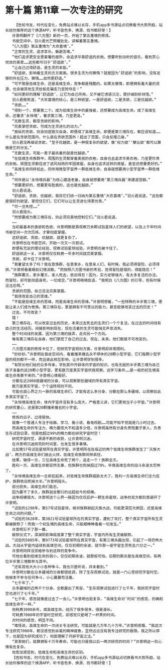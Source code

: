 # 第十篇 第11章 一次专注的研究
        【告知书友，时代在变化，免费站点难以长存，手机app多书源站点切换看书大势所趋，站长给你推荐的这个换源APP，听书音色多、换源、找书都好使！】
       许景明翻开了《八方图》新的一页，开始了第五重境的修炼。
       书册空间中，羽火君光芒照耀处处，讲解着第五重境。
       “《八方图》第五重境为‘大欢喜境’。”
       “正常的生灵，追求享乐，躲避苦难。”
       “他们追求更安全更豪奢的居所，会追求华美舒适的衣袍，想要听到动听的音乐，看到赏心悦目的美景……这些都可归于‘舒适欲’。”
       “让自己过得舒适，是生灵的本能。”
       “舒适欲，影响着生灵的方方面面。很多生灵为何懒惰？就是因为‘舒适欲’的影响，没有足够的外在压力，懒惰……自然更舒适。”
       “可不管是低维生命，还是高维生命，竞争都是残酷的。如果太懒惰，即便拥有着大量的资源，也会被其他生灵给偷走骗走乃至抢夺走！”
       “如何更好的理解‘舒适欲’，让它为自己所用，又不被它诱惑沉沦，需仔细剖析领悟。”
       羽火君微笑道，“大欢喜境的核心，是三种欲望。一是舒适欲，二是贪欲，三是优越欲。”
       “贪欲……”
       “得到一个，想要第二个。成为低维生命中的最强者，还想要成为高维生命。成了高维生命，还奢求‘永恒境’，奢求第三境，乃至更高。”
       “无数生灵，都受贪欲的影响。”
       “完美掌控贪欲，可成为生灵进化的动力。”
       “放纵的贪欲，则会彻底毁灭自身。即便成了高维生命，即便是第三境存在，都应该知道……什么是在贪欲范围内，什么是在贪欲范围外！超出了范围，只会反噬己身。”
       羽火君没再细说贪欲，“至于优越欲，是一种很复杂的欲望，像‘权力欲’‘攀比欲’都可以算做是它的分支。”
       “无数生灵，可能一辈子最执着的就是优越欲。”
       “在低维生命族群中，周围的生灵都穿着美丽的衣袍，自身也去追求华美衣袍，乃至更珍贵的衣袍。周围生灵都住进了遮风挡雨的牢固房屋。自身也追求这样的房屋，甚至还想要更好的。”
       “高维生命同样如此，同伴用微型宇宙养一群低维生命，自身就想要用小型宇宙养一群低维生命。”
       “同伴是以‘永恒境兵器’为核心建造老巢，自身就想要用‘第三境兵器’来建造宫殿。”
       “想要更好的，想要更有脸面的，这也是优越欲。”
       羽火君说道。
       “舒适欲、贪欲、优越欲，我将它们统一归纳为第五重境‘大欢喜境’。”羽火君说道，“这些都是很好的欲望，掌控住它们，它们可以让生灵进化得更优秀。”
       “可一旦失控……”
       羽火君摇头。
       “而想要成为第三境存在，则必须完美地控制它们。”羽火君说道。
       ……
       当初最基本的食欲和色欲，许景明都是靠观察万余颗试验星球人们的欲望，以及上千年时间书册空间一次次历练，才算彻底掌握。
       这舒适欲、贪欲、优越欲，就更复杂了。
       许景明也在书册空间，开始一次又一次尝试。
       即便有充足的理论经验、观察试验星球经验，许景明也被卡住了。
       舒适欲这一关，许景明仅仅耗费一年多时间就完美掌握。
       贪欲，却卡住了许景明。
       “我奢望太多了吗？我在意族群，在意家乡，在意亲人们，有时候，我必须得冒险，必须得拼。”许景明看着眼前幻境消散，“而按照八方图书册的考验，觉得冒险是错的，得能隐忍！”
       “族群覆灭，家乡覆灭，亲人死去，依旧得忍！因为，实力足够强大，有太多复活的办法。而冒险，却可能彻底身死，一切成空。”许景明喃喃低语，“我明白《八方图》的引导，但有时候没法忍啊。”
       贪欲的范围，自己没法完美掌握。
       “我得改变自己的思维。”
       “不能是低维生命的思维，而是高维生命的思维。”许景明想着，“一些特殊的半步第三境，便能让亲人们成为卷族。第三境存在，更是拥有不可思议的能力，甚至能够改变过去的历史！”
       过去，不可改变？
       错！
       第三境存在，可以改变过去的历史，本来过去死去的生灵们一个个复活，在过去的时间线有自己的生活经历。间接影响到现在，现在活着的生灵可能悄无声息消失。
       整个时间线的发展，因为第三境的拨弄，走向另一个方向。
       唯有第三境存在自身，他们掌控了自己的过去、现在、未来。他们都是不可改变的。
       ……
       八方图方面的修炼卡住了，但研究宇宙规则方面，许景明却非常顺利。
       “妙妙妙。”许景明在兽皮空间内，看着撞来撞去永不停休的20颗小型宇宙，它们每颗小型宇宙的规则都不一样，而且彼此相互影响，让许景明学到很多。
       “有院长他们给的众多传承，学到其中开辟体内宇宙的知识。也有无敌的半步第三境为自己孩子准备的这20颗小型宇宙，更有数万座真实宇宙供我观察。这学习条件……是一般的初生境高维生命羡慕不来的。”许景明心情极好。
       分散在近2000座疆域的分身，可以观察那些疆域的所有真实宇宙。
       数万座真实宇宙，个个运转规则不同。
       可能也就心界之力一脉的高维生命们，才能有这么多分身，分散在那么多疆域，以观察如此多真实宇宙了。
       “永恒境高维生命，体内宇宙并没有多么庞大，严格意义讲，它们更相当于小宇宙。”许景明的研究重心，还是那20颗撞来撞去的小宇宙。
       ……
       修炼的日子，过得很快。
       就像一个普通人专注于绘画、学习、看小说、看电视剧……可能不知不觉就是几小时过去。
       而高维生命的专注力、精力要庞大不知道多少倍，许景明虽然有分身负责陪妻子家人，负责生存试验记录，但是他超过99%的精力都在研究宇宙时空！
       研究宇宙时空，源源不断的收获，让许景明沉迷。
       在许景明沉迷研究的时间里，也发生很多事情。
       比如第57号试验星球所在真实宇宙，许景明所在处临近的两个低维生命族群发生了‘灭族大战’，两方的高维生命们彼此火拼，低维生命族群同样疯狂。
       结果，输得一方，三位高维生命死了两个，逃走一个！族群全灭。
       胜利一方，高维生命都安然无事，但族群也死掉超过70%，毕竟高维生命的战斗余波太恐怖了。
       “永恒境高维生命一旦疯狂起来，对低维生命族群威胁太大了。胜利一方高维生命们全力庇护，族群依旧死掉大半。”许景明摇头。
       部分损失，高维生命们能忍。
       因为要不了多久，族群就会繁衍的远超如今的规模。
       战争规模很大，许景明这个心界一脉因为仅仅庇护一颗生命星球，战争的双方都刻意避开了许景明。
       “试验的1298年，第57号试验星球，相邻族群掀起灭族大战，可能更深层次原因，还是高维生命之间的问题。”
       “试验的3620年，第3021号试验星球所在的真实宇宙，遭到了攻打，整个真实宇宙所有生灵都被献祭了！而我一个初生境的高维生命，只能眼睁睁看着一切发生。”
       许景明忘不了那一幕。
       献祭仪式下，深渊阴影降临笼罩了整个真实宇宙，宇宙内所有生灵被献祭。
       “试验的5085年，第9773号试验星球所在真实宇宙，有第三境兵器出现，引起了一场恐怖大战。大战从宇宙内延续到高维空间，仅仅初期的余波，就令那一座宇宙生灵死去六分之一。”
       许景明同样没资格参与到这样的竞争中。
       可他也看到低维生命的弱小，仅仅初期余波，就那般可怕。后期的厮杀是在高维空间，有两位半步第三境都参与其中。
       “还有其他大大小小各种争斗，我也只是听说，并未看到。”
       许景明分散在众多疆域的分身都很低调，除了生存观察试验，就是一门心思研究宇宙时空。他根本不参与任何争斗，小心翼翼苟活着。
       “七千年了。”
       众多疆域的近两千个分身，全都露出了笑容，“生存观察试验进行了七千年，我研究宇宙时空也进行了七千年。”
       “七千年，感觉就像是过去了一会儿。”许景明也挺复杂，“高维生命对‘时间’的感受，的确和低维生命不一样。”
       他耗费3900余年，成高维生命。经历了很多很多，很是漫长。
       可耗费7000年的宇宙时空研究，却感觉只是喝了一杯茶的时间。
       对时间的感觉，明显不同。
       “难怪说，高维生命的一次闭关专注研究，可能就是几万年几十万年。”许景明感慨，“我这次专注研究7000年，都没感觉到丝毫的精神疲惫，显然远远没有我专注研究的极限。我之所以停下，也是因为研究成功了，彻底理解了开辟宇宙之法。”
       “渺渺她们，就算拥有十万年寿命，可能也只是我以后一两次研究的时间？”许景明这一刻心情有些复杂。
       他愈加感受到，低维生命和高维生命的区别。
       【告知书友，时代在变化，免费站点难以长存，手机app多书源站点切换看书大势所趋，站长给你推荐的这个换源APP，听书音色多、换源、找书都好使！】